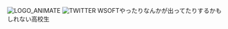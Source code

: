 ![LOGO_ANIMATE](A42A22F9-B105-458C-A4D4-AE68226CF956.gif)
![TWITTER](https://img.shields.io/twitter/url?label=%40WSOFT7&style=social&url=https%3A%2F%2Ftwitter.com%2Fwsoft7%2F)
WSOFTやったりなんかが出ってたりするかもしれない高校生
